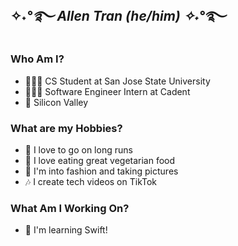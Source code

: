 ## ✧˖*°࿐ Allen Tran (he/him) ✧˖*°࿐ 
### Who Am I?
- 👨🏻‍💻  CS Student at San Jose State University 
- 🤹🏼‍♂️  Software Engineer Intern at Cadent 
- 📍  Silicon Valley 

### What are my Hobbies?
- 🏃 I love to go on long runs
- 🥬 I love eating great vegetarian food
- 👕 I'm into fashion and taking pictures
- 🎶 I create tech videos on TikTok

### What Am I Working On?
- 📱 I'm learning Swift!
<!--
**allen-tran/allen-tran** is a ✨ _special_ ✨ repository because its `README.md` (this file) appears on your GitHub profile.

Here are some ideas to get you started:

- 🔭 I’m currently working on ...
- 🌱 I’m currently learning ...
- 👯 I’m looking to collaborate on ...
- 🤔 I’m looking for help with ...
- 💬 Ask me about ...
- 📫 How to reach me: ...
- 😄 Pronouns: ...
- ⚡ Fun fact: ...
-->

